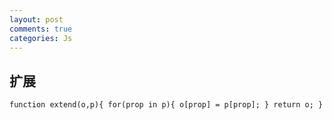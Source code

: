 ```yaml
---
layout: post
comments: true
categories: Js
---
```


## 扩展
`function extend(o,p){
				for(prop in p){
					o[prop] = p[prop];
				}
				return o;
			}`
